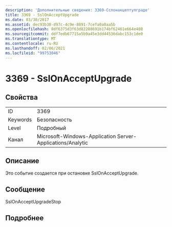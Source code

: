 ```yaml
---
description: 'Дополнительные сведения: 3369-Сслонакцептупграде'
title: 3369 - SslOnAcceptUpgrade
ms.date: 03/30/2017
ms.assetid: dec93b38-d97c-4c9e-8891-7cefa0a8aa5b
ms.openlocfilehash: 8df6375d3f63d82288691b174bf62461e664e408
ms.sourcegitcommit: ddf7edb67715a5b9a45e3dd44536dabc153c1de0
ms.translationtype: MT
ms.contentlocale: ru-RU
ms.lasthandoff: 02/06/2021
ms.locfileid: "99753046"
---
```

# <a name="3369---sslonacceptupgrade"></a>3369 - SslOnAcceptUpgrade

## <a name="properties"></a>Свойства  
  
|||  
|-|-|  
|ID|3369|  
|Keywords|Безопасность|  
|Level|Подробный|  
|Канал|Microsoft-Windows-Application Server-Applications/Analytic|  
  
## <a name="description"></a>Описание  

 Это событие создается при остановке SslOnAcceptUpgrade.  
  
## <a name="message"></a>Сообщение  

 SslOnAcceptUpgradeStop  
  
## <a name="details"></a>Подробнее
